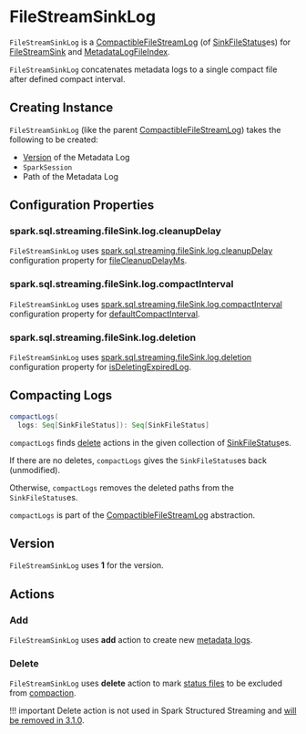 # FileStreamSinkLog

`FileStreamSinkLog` is a [CompactibleFileStreamLog](CompactibleFileStreamLog.md) (of [SinkFileStatus](SinkFileStatus.md)es) for [FileStreamSink](FileStreamSink.md#fileLog) and [MetadataLogFileIndex](MetadataLogFileIndex.md#metadataLog).

`FileStreamSinkLog` concatenates metadata logs to a single compact file after defined compact interval.

## Creating Instance

`FileStreamSinkLog` (like the parent [CompactibleFileStreamLog](CompactibleFileStreamLog.md)) takes the following to be created:

* <span id="metadataLogVersion"> [Version](#Version) of the Metadata Log
* <span id="sparkSession"> `SparkSession`
* <span id="path"> Path of the Metadata Log

## Configuration Properties

### <span id="fileCleanupDelayMs"><span id="fileSinkLogCleanupDelay"> spark.sql.streaming.fileSink.log.cleanupDelay

`FileStreamSinkLog` uses [spark.sql.streaming.fileSink.log.cleanupDelay](../../spark-sql-streaming-properties.md#spark.sql.streaming.fileSink.log.cleanupDelay) configuration property for [fileCleanupDelayMs](CompactibleFileStreamLog.md#fileCleanupDelayMs).

### <span id="defaultCompactInterval"><span id="fileSinkLogDeletion"> spark.sql.streaming.fileSink.log.compactInterval

`FileStreamSinkLog` uses [spark.sql.streaming.fileSink.log.compactInterval](../../spark-sql-streaming-properties.md#spark.sql.streaming.fileSink.log.compactInterval) configuration property for [defaultCompactInterval](CompactibleFileStreamLog.md#defaultCompactInterval).

### <span id="isDeletingExpiredLog"><span id="fileSinkLogDeletion"> spark.sql.streaming.fileSink.log.deletion

`FileStreamSinkLog` uses [spark.sql.streaming.fileSink.log.deletion](../../spark-sql-streaming-properties.md#spark.sql.streaming.fileSink.log.deletion) configuration property for [isDeletingExpiredLog](CompactibleFileStreamLog.md#isDeletingExpiredLog).

## <span id="compactLogs"> Compacting Logs

```scala
compactLogs(
  logs: Seq[SinkFileStatus]): Seq[SinkFileStatus]
```

`compactLogs` finds [delete](#DELETE_ACTION) actions in the given collection of [SinkFileStatus](SinkFileStatus.md)es.

If there are no deletes, `compactLogs` gives the `SinkFileStatus`es back (unmodified).

Otherwise, `compactLogs` removes the deleted paths from the `SinkFileStatus`es.

`compactLogs` is part of the [CompactibleFileStreamLog](CompactibleFileStreamLog.md#compactLogs) abstraction.

## <span id="VERSION"> Version

`FileStreamSinkLog` uses **1** for the version.

## Actions

### <span id="ADD_ACTION"> Add

`FileStreamSinkLog` uses **add** action to create new [metadata logs](SinkFileStatus.md).

### <span id="DELETE_ACTION"> Delete

`FileStreamSinkLog` uses **delete** action to mark [status files](SinkFileStatus.md) to be excluded from [compaction](#compactLogs).

!!! important
    Delete action is not used in Spark Structured Streaming and [will be removed in 3.1.0](https://issues.apache.org/jira/browse/SPARK-32648).
